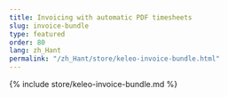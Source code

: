 ```yaml
---
title: Invoicing with automatic PDF timesheets
slug: invoice-bundle
type: featured
order: 80
lang: zh_Hant
permalink: "/zh_Hant/store/keleo-invoice-bundle.html"
---
```


{% include store/keleo-invoice-bundle.md %}
